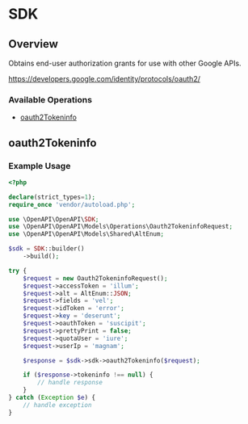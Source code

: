 # SDK

## Overview

Obtains end-user authorization grants for use with other Google APIs.

<https://developers.google.com/identity/protocols/oauth2/>
### Available Operations

* [oauth2Tokeninfo](#oauth2tokeninfo)

## oauth2Tokeninfo

### Example Usage

```php
<?php

declare(strict_types=1);
require_once 'vendor/autoload.php';

use \OpenAPI\OpenAPI\SDK;
use \OpenAPI\OpenAPI\Models\Operations\Oauth2TokeninfoRequest;
use \OpenAPI\OpenAPI\Models\Shared\AltEnum;

$sdk = SDK::builder()
    ->build();

try {
    $request = new Oauth2TokeninfoRequest();
    $request->accessToken = 'illum';
    $request->alt = AltEnum::JSON;
    $request->fields = 'vel';
    $request->idToken = 'error';
    $request->key = 'deserunt';
    $request->oauthToken = 'suscipit';
    $request->prettyPrint = false;
    $request->quotaUser = 'iure';
    $request->userIp = 'magnam';

    $response = $sdk->sdk->oauth2Tokeninfo($request);

    if ($response->tokeninfo !== null) {
        // handle response
    }
} catch (Exception $e) {
    // handle exception
}
```
